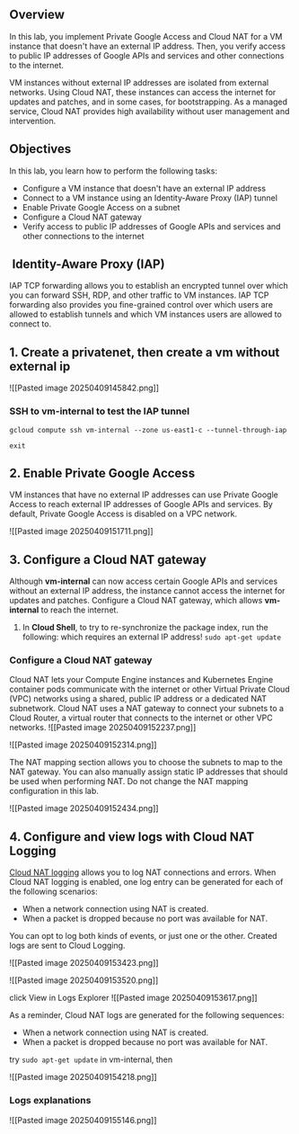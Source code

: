 ## Overview
In this lab, you implement Private Google Access and Cloud NAT for a VM instance that doesn't have an external IP address. Then, you verify access to public IP addresses of Google APIs and services and other connections to the internet.

VM instances without external IP addresses are isolated from external networks. Using Cloud NAT, these instances can access the internet for updates and patches, and in some cases, for bootstrapping. As a managed service, Cloud NAT provides high availability without user management and intervention.

## Objectives
In this lab, you learn how to perform the following tasks:

- Configure a VM instance that doesn't have an external IP address
- Connect to a VM instance using an Identity-Aware Proxy (IAP) tunnel
- Enable Private Google Access on a subnet
- Configure a Cloud NAT gateway
- Verify access to public IP addresses of Google APIs and services and other connections to the internet

##  Identity-Aware Proxy (IAP)
IAP TCP forwarding allows you to establish an encrypted tunnel over which you can forward SSH, RDP, and other traffic to VM instances. IAP TCP forwarding also provides you fine-grained control over which users are allowed to establish tunnels and which VM instances users are allowed to connect to.


## 1. Create a privatenet, then create a vm without external ip

![[Pasted image 20250409145842.png]]

### SSH to vm-internal to test the IAP tunnel
`gcloud compute ssh vm-internal --zone us-east1-c --tunnel-through-iap`

`exit`

## 2. Enable Private Google Access
VM instances that have no external IP addresses can use Private Google Access to reach external IP addresses of Google APIs and services. By default, Private Google Access is disabled on a VPC network.

![[Pasted image 20250409151711.png]]

## 3. Configure a Cloud NAT gateway
Although **vm-internal** can now access certain Google APIs and services without an external IP address, the instance cannot access the internet for updates and patches. Configure a Cloud NAT gateway, which allows **vm-internal** to reach the internet.

1. In **Cloud Shell**, to try to re-synchronize the package index, run the following:  which requires an external IP address!
`sudo apt-get update`

### Configure a Cloud NAT gateway
Cloud NAT lets your Compute Engine instances and Kubernetes Engine container pods communicate with the internet or other Virtual Private Cloud (VPC) networks using a shared, public IP address or a dedicated NAT subnetwork. Cloud NAT uses a NAT gateway to connect your subnets to a Cloud Router, a virtual router that connects to the internet or other VPC networks.
![[Pasted image 20250409152237.png]]

![[Pasted image 20250409152314.png]]

The NAT mapping section allows you to choose the subnets to map to the NAT gateway. You can also manually assign static IP addresses that should be used when performing NAT. Do not change the NAT mapping configuration in this lab.

![[Pasted image 20250409152434.png]]

## 4. Configure and view logs with Cloud NAT Logging

[Cloud NAT logging](https://cloud.google.com/nat/docs/monitoring) allows you to log NAT connections and errors. When Cloud NAT logging is enabled, one log entry can be generated for each of the following scenarios:

- When a network connection using NAT is created.
- When a packet is dropped because no port was available for NAT.

You can opt to log both kinds of events, or just one or the other. Created logs are sent to Cloud Logging.

![[Pasted image 20250409153423.png]]

![[Pasted image 20250409153520.png]]

click View in Logs Explorer
![[Pasted image 20250409153617.png]]

As a reminder, Cloud NAT logs are generated for the following sequences:

- When a network connection using NAT is created.
- When a packet is dropped because no port was available for NAT.

try 
`sudo apt-get update` 
in vm-internal, then

![[Pasted image 20250409154218.png]]

### Logs explanations

![[Pasted image 20250409155146.png]]